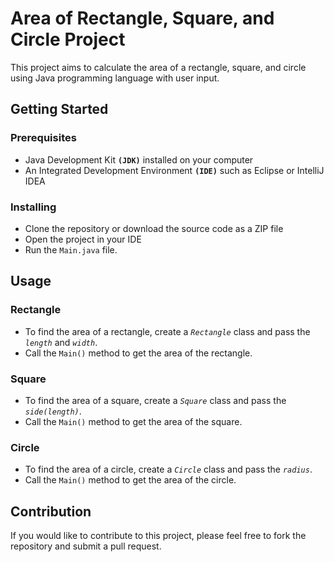 # Area of Rectangle, Square, and Circle Project
This project aims to calculate the area of a rectangle, square, and circle using Java programming language with user input.

## Getting Started
### Prerequisites
+ Java Development Kit **`(JDK)`** installed on your computer
+ An Integrated Development Environment **`(IDE)`** such as Eclipse or IntelliJ IDEA

### Installing
+ Clone the repository or download the source code as a ZIP file
+ Open the project in your IDE
+ Run the `Main.java` file.

## Usage
### Rectangle
+ To find the area of a rectangle, create a *`Rectangle`* class and pass the *`length`* and *`width`*.
+ Call the `Main()` method to get the area of the rectangle.

### Square
+ To find the area of a square, create a *`Square`* class and pass the *`side(length)`*.
+ Call the `Main()` method to get the area of the square.

### Circle
+ To find the area of a circle, create a *`Circle`* class and pass the *`radius`*.
+ Call the `Main()` method to get the area of the circle.

## Contribution
If you would like to contribute to this project, please feel free to fork the repository and submit a pull request.
